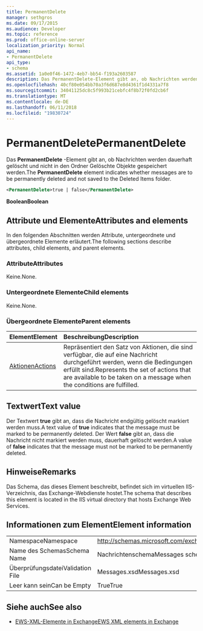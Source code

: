 ```yaml
---
title: PermanentDelete
manager: sethgros
ms.date: 09/17/2015
ms.audience: Developer
ms.topic: reference
ms.prod: office-online-server
localization_priority: Normal
api_name:
- PermanentDelete
api_type:
- schema
ms.assetid: 1a0e0f46-1472-4eb7-bb54-f193a2603587
description: Das PermanentDelete-Element gibt an, ob Nachrichten werden dauerhaft gelöscht und nicht in den Ordner Gelöschte Objekte gespeichert werden.
ms.openlocfilehash: 40cf80e054bb70a3f6d687e8d4361f1d4331a7f8
ms.sourcegitcommit: 34041125dc8c5f993b21cebfc4f8b72f0fd2cb6f
ms.translationtype: MT
ms.contentlocale: de-DE
ms.lasthandoff: 06/11/2018
ms.locfileid: "19830724"
---
```

# <a name="permanentdelete"></a><span data-ttu-id="7d754-103">PermanentDelete</span><span class="sxs-lookup"><span data-stu-id="7d754-103">PermanentDelete</span></span>

<span data-ttu-id="7d754-104">Das **PermanentDelete** -Element gibt an, ob Nachrichten werden dauerhaft gelöscht und nicht in den Ordner Gelöschte Objekte gespeichert werden.</span><span class="sxs-lookup"><span data-stu-id="7d754-104">The **PermanentDelete** element indicates whether messages are to be permanently deleted and not saved to the Deleted Items folder.</span></span> 
  
```XML
<PermanentDelete>true | false</PermanentDelete>
```

 <span data-ttu-id="7d754-105">**Boolean**</span><span class="sxs-lookup"><span data-stu-id="7d754-105">**Boolean**</span></span>
## <a name="attributes-and-elements"></a><span data-ttu-id="7d754-106">Attribute und Elemente</span><span class="sxs-lookup"><span data-stu-id="7d754-106">Attributes and elements</span></span>

<span data-ttu-id="7d754-107">In den folgenden Abschnitten werden Attribute, untergeordnete und übergeordnete Elemente erläutert.</span><span class="sxs-lookup"><span data-stu-id="7d754-107">The following sections describe attributes, child elements, and parent elements.</span></span>
  
### <a name="attributes"></a><span data-ttu-id="7d754-108">Attribute</span><span class="sxs-lookup"><span data-stu-id="7d754-108">Attributes</span></span>

<span data-ttu-id="7d754-109">Keine.</span><span class="sxs-lookup"><span data-stu-id="7d754-109">None.</span></span>
  
### <a name="child-elements"></a><span data-ttu-id="7d754-110">Untergeordnete Elemente</span><span class="sxs-lookup"><span data-stu-id="7d754-110">Child elements</span></span>

<span data-ttu-id="7d754-111">Keine.</span><span class="sxs-lookup"><span data-stu-id="7d754-111">None.</span></span>
  
### <a name="parent-elements"></a><span data-ttu-id="7d754-112">Übergeordnete Elemente</span><span class="sxs-lookup"><span data-stu-id="7d754-112">Parent elements</span></span>

|<span data-ttu-id="7d754-113">**Element**</span><span class="sxs-lookup"><span data-stu-id="7d754-113">**Element**</span></span>|<span data-ttu-id="7d754-114">**Beschreibung**</span><span class="sxs-lookup"><span data-stu-id="7d754-114">**Description**</span></span>|
|:-----|:-----|
|[<span data-ttu-id="7d754-115">Aktionen</span><span class="sxs-lookup"><span data-stu-id="7d754-115">Actions</span></span>](actions.md) <br/> |<span data-ttu-id="7d754-116">Repräsentiert den Satz von Aktionen, die sind verfügbar, die auf eine Nachricht durchgeführt werden, wenn die Bedingungen erfüllt sind.</span><span class="sxs-lookup"><span data-stu-id="7d754-116">Represents the set of actions that are available to be taken on a message when the conditions are fulfilled.</span></span>  <br/> |
   
## <a name="text-value"></a><span data-ttu-id="7d754-117">Textwert</span><span class="sxs-lookup"><span data-stu-id="7d754-117">Text value</span></span>

<span data-ttu-id="7d754-118">Der Textwert **true** gibt an, dass die Nachricht endgültig gelöscht markiert werden muss.</span><span class="sxs-lookup"><span data-stu-id="7d754-118">A text value of **true** indicates that the message must be marked to be permanently deleted.</span></span> <span data-ttu-id="7d754-119">Der Wert **false** gibt an, dass die Nachricht nicht markiert werden muss, dauerhaft gelöscht werden.</span><span class="sxs-lookup"><span data-stu-id="7d754-119">A value of **false** indicates that the message must not be marked to be permanently deleted.</span></span> 
  
## <a name="remarks"></a><span data-ttu-id="7d754-120">Hinweise</span><span class="sxs-lookup"><span data-stu-id="7d754-120">Remarks</span></span>

<span data-ttu-id="7d754-121">Das Schema, das dieses Element beschreibt, befindet sich im virtuellen IIS-Verzeichnis, das Exchange-Webdienste hostet.</span><span class="sxs-lookup"><span data-stu-id="7d754-121">The schema that describes this element is located in the IIS virtual directory that hosts Exchange Web Services.</span></span>
  
## <a name="element-information"></a><span data-ttu-id="7d754-122">Informationen zum Element</span><span class="sxs-lookup"><span data-stu-id="7d754-122">Element information</span></span>

|||
|:-----|:-----|
|<span data-ttu-id="7d754-123">Namespace</span><span class="sxs-lookup"><span data-stu-id="7d754-123">Namespace</span></span>  <br/> |http://schemas.microsoft.com/exchange/services/2006/messages  <br/> |
|<span data-ttu-id="7d754-124">Name des Schemas</span><span class="sxs-lookup"><span data-stu-id="7d754-124">Schema Name</span></span>  <br/> |<span data-ttu-id="7d754-125">Nachrichtenschema</span><span class="sxs-lookup"><span data-stu-id="7d754-125">Messages schema</span></span>  <br/> |
|<span data-ttu-id="7d754-126">Überprüfungsdatei</span><span class="sxs-lookup"><span data-stu-id="7d754-126">Validation File</span></span>  <br/> |<span data-ttu-id="7d754-127">Messages.xsd</span><span class="sxs-lookup"><span data-stu-id="7d754-127">Messages.xsd</span></span>  <br/> |
|<span data-ttu-id="7d754-128">Leer kann sein</span><span class="sxs-lookup"><span data-stu-id="7d754-128">Can be Empty</span></span>  <br/> |<span data-ttu-id="7d754-129">True</span><span class="sxs-lookup"><span data-stu-id="7d754-129">True</span></span>  <br/> |
   
## <a name="see-also"></a><span data-ttu-id="7d754-130">Siehe auch</span><span class="sxs-lookup"><span data-stu-id="7d754-130">See also</span></span>



- [<span data-ttu-id="7d754-131">EWS-XML-Elemente in Exchange</span><span class="sxs-lookup"><span data-stu-id="7d754-131">EWS XML elements in Exchange</span></span>](ews-xml-elements-in-exchange.md)

